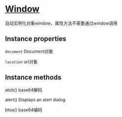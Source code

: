 # [Window](https://developer.mozilla.org/en-US/docs/Web/API/Window)

自动实例化对象window，属性方法不需要通过window调用

## Instance properties

`document` Document对象

`location` url对象

## Instance methods

atob() base64解码

alert() Displays an alert dialog.

btoa() base64编码
